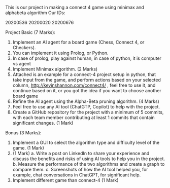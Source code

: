 This is our project in making a connect 4 game using minimax and alphabeta algorithm
Our IDs:

20200536
20200020
20200676


Project
Basic (7 Marks):
  1. Implement an AI agent for a board game (Chess, Connect 4, or Checkers).
  2. You can implement it using Prolog, or Python.
  3. In case of prolog, play against human, in case of python, it is computer vs agent
  4. Implement Minimax algorithm. (2 Marks)
  5. Attached is an example for a connect-4 project setup in python, that take input from the game,
  and perform actions based on your selected column, http://kevinshannon.com/connect4/ , feel free
  to use it, and continue based on it, or you got the idea if you want to choose another board game
  6. Refine the AI agent using the Alpha-Beta pruning algorithm. (4 Marks)
  7. Feel free to use any AI tool (ChatGTP, Copilot) to help with the project.
  8. Create a GitHub repository for the project with a minimum of 5 commits, with each team member
  contributing at least 1 commits that contain significant changes. (1 Mark)

Bonus (3 Marks):
  1. Implement a GUI to select the algorithm type and difficulty level of the game. (1 Mark)
  2. (1 Mark)
    a. Write a post on LinkedIn to share your experience and discuss the benefits and risks of
    using AI tools to help you in the project.
    b. Measure the performance of the two algorithms and create a graph to compare them.
    c. Screenshots of how the AI tool helped you, for example, chat conversations in ChatGPT,
    for significant help.
  3. Implement different game than connect-4 (1 Mark)
